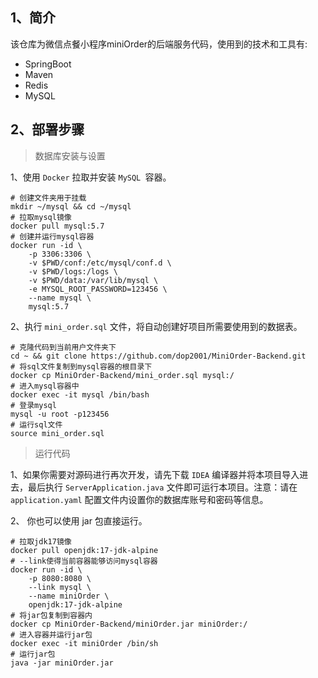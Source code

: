 ## 1、简介

该仓库为微信点餐小程序miniOrder的后端服务代码，使用到的技术和工具有:

- SpringBoot
- Maven
- Redis
- MySQL



## 2、部署步骤

> 数据库安装与设置

1、使用 `Docker` 拉取并安装 `MySQL `容器。

```shell
# 创建文件夹用于挂载
mkdir ~/mysql && cd ~/mysql
# 拉取mysql镜像
docker pull mysql:5.7
# 创建并运行mysql容器
docker run -id \
	-p 3306:3306 \ 
	-v $PWD/conf:/etc/mysql/conf.d \
	-v $PWD/logs:/logs \
	-v $PWD/data:/var/lib/mysql \
	-e MYSQL_ROOT_PASSWORD=123456 \
	--name mysql \
	mysql:5.7
```

2、执行 `mini_order.sql` 文件，将自动创建好项目所需要使用到的数据表。

```shell
# 克隆代码到当前用户文件夹下
cd ~ && git clone https://github.com/dop2001/MiniOrder-Backend.git
# 将sql文件复制到mysql容器的根目录下
docker cp MiniOrder-Backend/mini_order.sql mysql:/
# 进入mysql容器中
docker exec -it mysql /bin/bash
# 登录mysql
mysql -u root -p123456
# 运行sql文件
source mini_order.sql
```

> 运行代码

1、如果你需要对源码进行再次开发，请先下载 `IDEA`  编译器并将本项目导入进去，最后执行 `ServerApplication.java` 文件即可运行本项目。注意：请在 `application.yaml` 配置文件内设置你的数据库账号和密码等信息。

2、 你也可以使用 jar 包直接运行。

```shell
# 拉取jdk17镜像
docker pull openjdk:17-jdk-alpine
# --link使得当前容器能够访问mysql容器
docker run -id \
	-p 8080:8080 \
	--link mysql \
	--name miniOrder \
	openjdk:17-jdk-alpine
# 将jar包复制到容器内
docker cp MiniOrder-Backend/miniOrder.jar miniOrder:/
# 进入容器并运行jar包
docker exec -it miniOrder /bin/sh
# 运行jar包
java -jar miniOrder.jar
```

